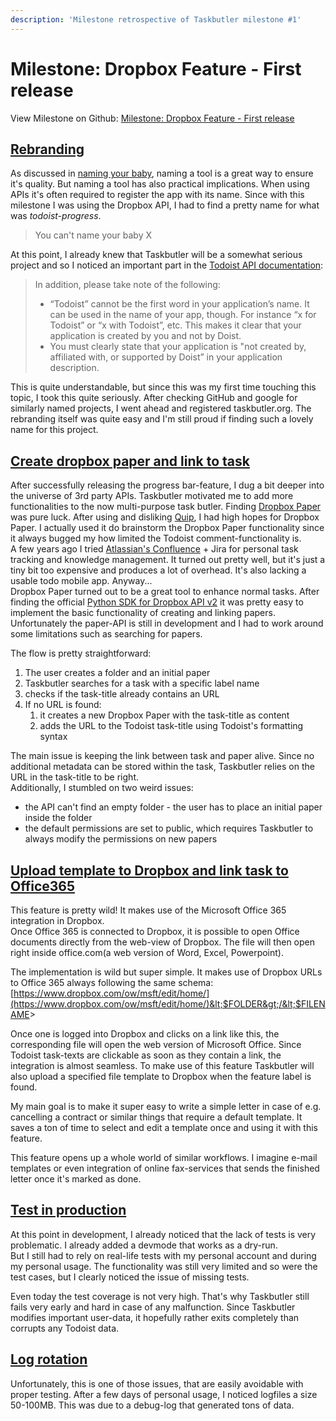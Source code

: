 ```yaml
---
description: 'Milestone retrospective of Taskbutler milestone #1'
---
```


# Milestone: Dropbox Feature - First release

View Milestone on Github: [Milestone: Dropbox Feature - First release](milestone-dropbox-feature-first-release.md)

## [Rebranding](https://github.com/6uhrmittag/taskbutler/issues/14)

As discussed in [naming your baby](../bashblog/naming.md), naming a tool is a great way to ensure it's quality. But naming a tool has also practical implications. When using APIs it's often required to register the app with its name. Since with this milestone I was using the Dropbox API, I had to find a pretty name for what was _todoist-progress_.

> You can't name your baby X

At this point, I already knew that Taskbutler will be a somewhat serious project and so I noticed an important part in the [Todoist API documentation](https://developer.todoist.com/sync/v7/#brand-usage):

> In addition, please take note of the following:
>
> * “Todoist” cannot be the first word in your application’s name. It can be used in the name of your app, though. For instance “x for Todoist” or “x with Todoist”, etc. This makes it clear that your application is created by you and not by Doist.
> * You must clearly state that your application is "not created by, affiliated with, or supported by Doist” in your application description.

This is quite understandable, but since this was my first time touching this topic, I took this quite seriously. After checking GitHub and google for similarly named projects, I went ahead and registered taskbutler.org. The rebranding itself was quite easy and I'm still proud if finding such a lovely name for this project.

## [Create dropbox paper and link to task](https://github.com/6uhrmittag/taskbutler/issues/20)

After successfully releasing the progress bar-feature, I dug a bit deeper into the universe of 3rd party APIs. Taskbutler motivated me to add more functionalities to the now multi-purpose task butler. Finding [Dropbox Paper](https://www.dropbox.com/en/paper) was pure luck. After using and disliking [Quip](https://quip.com/), I had high hopes for Dropbox Paper. I actually used it do brainstorm the Dropbox Paper functionality since it always bugged my how limited the Todoist comment-functionality is.  
A few years ago I tried [Atlassian's Confluence](https://confluence.atlassian.com/) + Jira for personal task tracking and knowledge management. It turned out pretty well, but it's just a tiny bit too expensive and produces a lot of overhead. It's also lacking a usable todo mobile app. Anyway...  
Dropbox Paper turned out to be a great tool to enhance normal tasks. After finding the official [Python SDK for Dropbox API v2](https://github.com/dropbox/dropbox-sdk-python) it was pretty easy to implement the basic functionality of creating and linking papers. Unfortunately the paper-API is still in development and I had to work around some limitations such as searching for papers.

The flow is pretty straightforward:

1. The user creates a folder and an initial paper
2. Taskbutler searches for a task with a specific label name
3. checks if the task-title already contains an URL
4. If no URL is found:
   1. it creates a new Dropbox Paper with the task-title as content
   2. adds the URL to the Todoist task-title using Todoist's formatting syntax

The main issue is keeping the link between task and paper alive. Since no additional metadata can be stored within the task, Taskbutler relies on the URL in the task-title to be right.  
Additionally, I stumbled on two weird issues:

* the API can't find an empty folder - the user has to place an initial paper inside the folder
* the default permissions are set to public, which requires Taskbutler to always modify the permissions on new papers

## [Upload template to Dropbox and link task to Office365](https://github.com/6uhrmittag/taskbutler/issues/19)

This feature is pretty wild! It makes use of the Microsoft Office 365 integration in Dropbox.  
Once Office 365 is connected to Dropbox, it is possible to open Office documents directly from the web-view of Dropbox. The file will then open right inside office.com\(a web version of Word, Excel, Powerpoint\).

The implementation is wild but super simple. It makes use of Dropbox URLs to Office 365 always following the same schema: [https://www.dropbox.com/ow/msft/edit/home/](https://www.dropbox.com/ow/msft/edit/home/)&lt;$FOLDER&gt;/&lt;$FILENAME&gt;

Once one is logged into Dropbox and clicks on a link like this, the corresponding file will open the web version of Microsoft Office. Since Todoist task-texts are clickable as soon as they contain a link, the integration is almost seamless. To make use of this feature Taskbutler will also upload a specified file template to Dropbox when the feature label is found.

My main goal is to make it super easy to write a simple letter in case of e.g. cancelling a contract or similar things that require a default template. It saves a ton of time to select and edit a template once and using it with this feature.

This feature opens up a whole world of similar workflows. I imagine e-mail templates or even integration of online fax-services that sends the finished letter once it's marked as done.

## [Test in production](https://github.com/6uhrmittag/taskbutler/issues/27)

At this point in development, I already noticed that the lack of tests is very problematic. I already added a devmode that works as a dry-run.  
But I still had to rely on real-life tests with my personal account and during my personal usage. The functionality was still very limited and so were the test cases, but I clearly noticed the issue of missing tests.

Even today the test coverage is not very high. That's why Taskbutler still fails very early and hard in case of any malfunction. Since Taskbutler modifies important user-data, it hopefully rather exits completely than corrupts any Todoist data.

## [Log rotation](https://github.com/6uhrmittag/taskbutler/issues/25)

Unfortunately, this is one of those issues, that are easily avoidable with proper testing. After a few days of personal usage, I noticed logfiles a size 50-100MB. This was due to a debug-log that generated tons of data.

